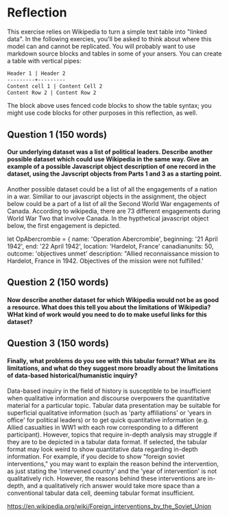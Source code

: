 # Reflection

This exercise relies on Wikipedia to turn a simple text table into "linked data". In the following exercies, you'll be asked to think about where this model can and cannot be replicated. You will probably want to use markdown source blocks and tables in some of your ansers. You can create a table with vertical pipes:

```markdown
Header 1 | Header 2
---------+---------
Content cell 1 | Content Cell 2
Content Row 2 | Content Row 2
```

The block above uses fenced code blocks to show the table syntax; you might use code blocks for other purposes in this reflection, as well.

## Question 1 (150 words)

#### Our underlying dataset was a list of political leaders. Describe another possible dataset which could use Wikipedia in the same way. Give an example of a possible Javascript object description of one record in the dataset, using the Javscript objects from Parts 1 and 3 as a starting point.

Another possible dataset could be a list of all the engagements of a nation in a war. Similiar to our javascript objects in the assignment, the object below could be a part of a list of all the Second World War engagements of Canada. According to wikipedia, there are 73 different engagements during World War Two that involve Canada. In the hypthetical javascript object below, the first engagement is depicted.

let OpAbercrombie = {
name: 'Operation Abercrombie',
beginning: '21 April 1942',
end: '22 April 1942',
location: 'Hardelot, France'
canadianunits: 50,
outcome: 'objectives unmet'
description: "Allied reconnaissance mission to Hardelot, France in 1942. Objectives of the mission were not fulfilled.'

## Question 2 (150 words)

#### Now describe another dataset for which Wikipedia would **not** be as good a resource. What does this tell you about the limitations of Wikipedia? WHat kind of work would you need to do to make useful links for this dataset?

## Question 3 (150 words)

#### Finally, what problems do you see with this tabular format? What are its limitations, and what do they suggest more broadly about the limitations of data-based historical/humanistic inquiry?

Data-based inquiry in the field of history is susceptible to be insufficient when qualitative information and discourse overpowers the quantitative material for a particular topic. Tabular data presentation may be suitable for superficial qualitative information (such as 'party affiliations' or 'years in office' for political leaders) or to get quick quantitative information (e.g. Allied casualties in WW1 with each row corresponding to a different participant). However, topics that require in-depth analysis may struggle if they are to be depicted in a tabular data format. If selected, the tabular format may look weird to show quantitative data regarding in-depth information. For example, if you decide to show "foreign soviet interventions," you may want to explain the reason behind the intervention, as just stating the 'intervened country' and the 'year of intervention' is not qualitatively rich. However, the reasons behind these interventions are in-depth, and a qualitatively rich answer would take more space than a conventional tabular data cell, deeming tabular format insufficient.

https://en.wikipedia.org/wiki/Foreign_interventions_by_the_Soviet_Union
